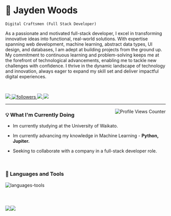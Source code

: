 <!-- Name -->
<div>
  <h1>🚀 Jayden Woods</h1>
</div>

<!-- job title -->
<code>Digital Craftsmen (Full Stack Developer)</code>

<!-- PROFILE PARAGRAPH -->
<div>
  <p>
    As a passionate and motivated full-stack developer, I excel in transforming innovative ideas into functional, real-world       solutions. With expertise spanning web development, machine learning, abstract data types, UI design, and databases, I am      adept at building projects from the ground up. My commitment to continuous learning and problem-solving keeps me at the        forefront of technological advancements, enabling me to tackle new challenges with confidence. I thrive in the dynamic         landscape of technology and innovation, always eager to expand my skill set and deliver impactful digital experiences.
  </p>
</div>
<br>
<!-- LINKS -->
<!-- LINKEDIN -->
<div>
  <p align="left" dir="auto">
    <a href="https://www.linkedin.com/in/jaydenwoods/" rel="nofollow" title="Connect on Linkedin">
      <img src="https://camo.githubusercontent.com/e8dbf62a04af86d46001864cd22338d8a8474486a0e976ec695580027c373c79/68747470733a2f2f696d672e736869656c64732e696f2f62616467652f6c696e6b6564696e2d2532333030373742352e7376673f267374796c653d666f722d7468652d6261646765266c6f676f3d6c696e6b6564696e266c6f676f436f6c6f723d7768697465" data-canonical-src="https://img.shields.io/badge/linkedin-%230077B5.svg?&amp;style=for-the-badge&amp;logo=linkedin&amp;logoColor=white" style="max-width: 100%;">
    </a>
  <!-- GITHUB FOLLOWERS -->
    <a href="https://github.com/JaydenxWoods?tab=followers" title="Follow me on Github">
      <img alt="followers" src="https://img.shields.io/badge/Follow-royalblue?style=for-the-badge&logo=github" style="max-width: 100%;">
    </a>
    <!-- INSTAGRAM -->
    <a href="https://www.instagram.com/jaydenxwoods/" title="Follow me on Instagram">
      <img src="https://img.shields.io/badge/Instagram-salmon?style=for-the-badge&logo=instagram&logoColor=white" style="max-width: 100%;">
    </a>
    <!-- GMAIL -->
    <a href="mailto:jaydenxxwoods@gmail.com" title="Send me an email">
      <img src="https://img.shields.io/badge/Gmail-red?style=for-the-badge&logo=gmail&logoColor=white" style="max-width: 100%;">
    </a>
  </p>
</div>
<hr></hr>

<!-- Profile view counter -->
<div>
  <img align="right" src="https://komarev.com/ghpvc/?username=JaydenxWoods&label=Profile%20views&color=0e75b6&style=flat" alt="Profile Views Counter">
</div>

<!-- What im current doing section -->
<div>
  <div>
    <h3>💡 What I'm Currently Doing</h3>
  </div>
  <div>
    <ul>
      <li><p>Im currently studying at the University of Waikato.</p></li>
      <li><p>Im currently advancing my knowledge in Machine Learning - <b>Python, Jupiter.</b></p></li>
      <li><p>Seeking to collaborate with a company in a full-stack developer role.</p></li>
    </ul>
  </div>
</div>
<br>
<!-- LANGUAGES AND TOOLS -->
<div>
  <div dir="auto">
    <h3 dir="auto">🧰 Languages and Tools</h3>
  </div>
  <div>
    <p>
      <a target="_blank">
        <img src="https://skillicons.dev/icons?i=java,html,css,js,py,cs,github,mysql,mongodb,nodejs,php,react,unity,vscode,git,androidstudio,r,&perline=20" alt="languages-tools" align="left" />
      </a>
    </p>
  </div>
</div>
<br>
<h1 dir="auto"></h1>
<br>

<!-- STATS -->
<div>
    <div style="display: flex">
      <img style="height: 180px:" src="https://github-readme-stats.vercel.app/api?username=JaydenxWoods&theme=vue-dark&show_icons=true&hide_border=true&count_private=true"/>
      <img style="height: 180px:" src="https://github-readme-stats.vercel.app/api/top-langs/?username=JaydenxWoods&theme=vue-dark&show_icons=true&hide_border=true&layout=compact" />
    </div>
</div>
